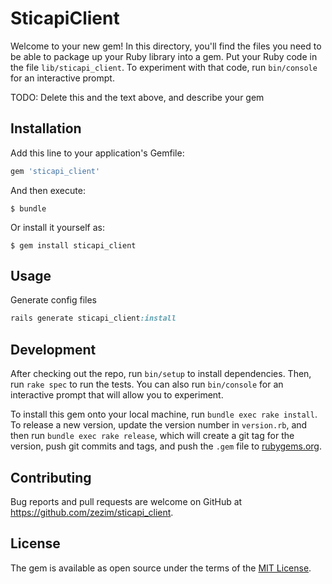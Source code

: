 # SticapiClient

Welcome to your new gem! In this directory, you'll find the files you need to be able to package up your Ruby library into a gem. Put your Ruby code in the file `lib/sticapi_client`. To experiment with that code, run `bin/console` for an interactive prompt.

TODO: Delete this and the text above, and describe your gem

## Installation

Add this line to your application's Gemfile:

```ruby
gem 'sticapi_client'
```

And then execute:

    $ bundle

Or install it yourself as:

    $ gem install sticapi_client

## Usage

Generate config files

```ruby
rails generate sticapi_client:install
```

## Development

After checking out the repo, run `bin/setup` to install dependencies. Then, run `rake spec` to run the tests. You can also run `bin/console` for an interactive prompt that will allow you to experiment.

To install this gem onto your local machine, run `bundle exec rake install`. To release a new version, update the version number in `version.rb`, and then run `bundle exec rake release`, which will create a git tag for the version, push git commits and tags, and push the `.gem` file to [rubygems.org](https://rubygems.org).

## Contributing

Bug reports and pull requests are welcome on GitHub at https://github.com/zezim/sticapi_client.

## License

The gem is available as open source under the terms of the [MIT License](http://opensource.org/licenses/MIT).
